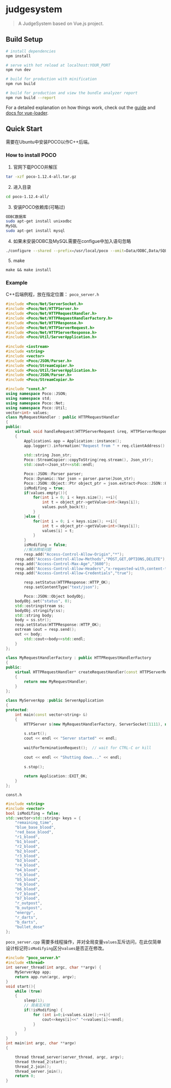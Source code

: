 # judgesystem

> A JudgeSystem based on Vue.js project.

## Build Setup

``` bash
# install dependencies
npm install

# serve with hot reload at localhost:YOUR_PORT
npm run dev

# build for production with minification
npm run build

# build for production and view the bundle analyzer report
npm run build --report
```

For a detailed explanation on how things work, check out the [guide](http://vuejs-templates.github.io/webpack/) and [docs for vue-loader](http://vuejs.github.io/vue-loader).
## Quick Start
需要在Ubuntu中安装POCO以作C++后端。
### How to install POCO
1. 官网下载POCO并解压
```bash
tar -xzf poco-1.12.4-all.tar.gz
```
2. 进入目录
```bash
cd poco-1.12.4-all/
```
3. 安装POCO依赖库(可略过)
```bash
ODBC数据库
sudo apt-get install unixodbc
MySQL
sudo apt-get install mysql
```
4. 如果未安装ODBC及MySQL需要在configue中加入语句忽略
```bash
./configure --shared --prefix=/usr/local/poco --omit=Data/ODBC,Data/SQLite  --everything
```
5. make
```
make && make install
```
### Example
C++后端例程，放在指定位置：
```poco_server.h```
```c++
#include <Poco/Net/ServerSocket.h>
#include <Poco/Net/HTTPServer.h>
#include <Poco/Net/HTTPRequestHandler.h>
#include <Poco/Net/HTTPRequestHandlerFactory.h>
#include <Poco/Net/HTTPResponse.h>
#include <Poco/Net/HTTPServerRequest.h>
#include <Poco/Net/HTTPServerResponse.h>
#include <Poco/Util/ServerApplication.h>
 
#include <iostream>
#include <string>
#include <vector>
#include <Poco/JSON/Parser.h>
#include <Poco/StreamCopier.h>
#include <Poco/Util/ServerApplication.h>
#include <Poco/JSON/Parser.h>
#include <Poco/StreamCopier.h>

#include "const.h"
using namespace Poco::JSON;
using namespace std;
using namespace Poco::Net;
using namespace Poco::Util;
vector<int> values;
class MyRequestHandler : public HTTPRequestHandler
{
public:
	virtual void handleRequest(HTTPServerRequest &req, HTTPServerResponse &resp)
	{
		Application& app = Application::instance();
		app.logger().information("Request from " + req.clientAddress().toString());
		
		std::string Json_str;
        Poco::StreamCopier::copyToString(req.stream(), Json_str);
        std::cout<<Json_str<<std::endl;

        Poco::JSON::Parser parser;
        Poco::Dynamic::Var json = parser.parse(Json_str);
        Poco::JSON::Object::Ptr object_ptr = json.extract<Poco::JSON::Object::Ptr>();
        isModifing = true;
        if(values.empty()){
            for(int i = 0; i < keys.size(); ++i){
                int t = object_ptr->getValue<int>(keys[i]);
                values.push_back(t);
            }
        }else {
            for(int i = 0; i < keys.size(); ++i){
                int t = object_ptr->getValue<int>(keys[i]);
                values[i] = t;
            }
        }
        isModifing = false;
		//解决跨域问题
		resp.add("Access-Control-Allow-Origin","*");
    resp.add("Access-Control-Allow-Methods","POST,GET,OPTIONS,DELETE");
    resp.add("Access-Control-Max-Age","3600");
    resp.add("Access-Control-Allow-Headers","x-requested-with,content-type");
    resp.add("Access-Control-Allow-Credentials","true");

		resp.setStatus(HTTPResponse::HTTP_OK);
		resp.setContentType("text/json");

		Poco::JSON::Object bodyObj;
    bodyObj.set("status", 0);
    std::ostringstream ss;
    bodyObj.stringify(ss);
    std::string body;
    body = ss.str();
    resp.setStatus(HTTPResponse::HTTP_OK);
    ostream &out = resp.send();
    out << body;
		std::cout<<body<<std::endl;
	}
};
 
class MyRequestHandlerFactory : public HTTPRequestHandlerFactory
{
public:
	virtual HTTPRequestHandler* createRequestHandler(const HTTPServerRequest &)
	{
		return new MyRequestHandler;
	}
};
 
class MyServerApp :public ServerApplication
{
protected:
	int main(const vector<string> &)
	{
		HTTPServer s(new MyRequestHandlerFactory, ServerSocket(1111), new HTTPServerParams); // 1111是端口
 
		s.start();
		cout << endl << "Server started" << endl;
 
		waitForTerminationRequest();  // wait for CTRL-C or kill
 
		cout << endl << "Shutting down..." << endl;
 
		s.stop();
 
		return Application::EXIT_OK;
	}
};
```
```const.h```
```c++
#include <string>
#include <vector>
bool isModifing = false;
std::vector<std::string> keys = {
    "remaining_time",
    "blue_base_blood",
    "red_base_blood",
    "r1_blood",
    "b1_blood",
    "r2_blood",
    "b2_blood",
    "r3_blood",
    "b3_blood",
    "r4_blood",
    "b4_blood",
    "r5_blood",
    "b5_blood",
    "r6_blood",
    "b6_blood",
    "r7_blood",
    "b7_blood",
    "r_outpost",
    "b_outpost",
    "energy",
    "r_darts",
    "b_darts",
    "bullet_dose"
};
```
```poco_server.cpp```
需要多线程操作，并对全局变量```values```互斥访问，在此仅简单设计标记符```isModifying```区分```values```是否正在修改。
```c++
#include "poco_server.h"
#include <thread>
int server_thread(int argc, char **argv) {
	MyServerApp app;
	return app.run(argc, argv);
}
void start(){
	while (true)
	{
		sleep(1);
		// 简易互斥锁
		if(!isModifing) {
			for (int i=0;i<values.size();++i){
				cout<<keys[i]<<" "<<values[i]<<endl;
			}
		}
	}
}
int main(int argc, char **argv)
{

	thread thread_server(server_thread, argc, argv);
	thread thread_2(start);
	thread_2.join();
	thread_server.join();
	return 0;
}
```

